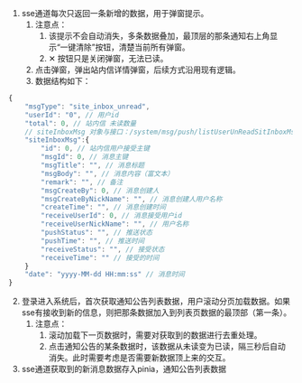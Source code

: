 1. sse通道每次只返回一条新增的数据，用于弹窗提示。
	1. 注意点：
		1. 该提示不会自动消失，多条数据叠加，最顶层的那条通知右上角显示“一键清除”按钮，清楚当前所有弹窗。
		2. ✕ 按钮只是关闭弹窗，无法已读。
	2. 点击弹窗，弹出站内信详情弹窗，后续方式沿用现有逻辑。
	3. 数据结构如下：
``` javascript
{
    "msgType": "site_inbox_unread",
    "userId": "0", // 用户id
    "total": 0, // 站内信 未读数量
    // siteInboxMsg 对象与接口：/system/msg/push/listUserUnReadSitInboxMsgList 返回 rows 的 对象保持一致
    "siteInboxMsg":{
        "id": 0, // 站内信用户接受主键
        "msgId": 0, // 消息主键
        "msgTitle": "", // 消息标题
        "msgBody": "", // 消息内容（富文本）
        "remark": "", // 备注
        "msgCreateBy": 0, // 消息创建人
        "msgCreateByNickName": "", // 消息创建人用户名称
        "createTime": "", // 消息创建时间
        "receiveUserId": 0, // 消息接受用户id
        "receiveUserNickName": "", // 用户名称
        "pushStatus": "", // 推送状态
        "pushTime": "", // 推送时间
        "receiveStatus": "", // 接受状态
        "receiveTime": "" // 接受的时间
    }
    "date": "yyyy-MM-dd HH:mm:ss" // 消息时间
}
```

2. 登录进入系统后，首次获取通知公告列表数据，用户滚动分页加载数据。如果sse有接收到新的信息，则把那条数据加入到列表页数据的最顶部（第一条）。
	1. 注意点：
		1. 滚动加载下一页数据时，需要对获取到的数据进行去重处理。
		2. 点击通知公告的某条数据时，该数据从未读变为已读，隔三秒后自动消失。此时需要考虑是否需要新数据顶上来的交互。
3. sse通道获取到的新消息数据存入pinia，通知公告列表数据